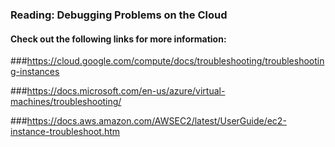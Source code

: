 ### Reading: Debugging Problems on the Cloud

#### Check out the following links for more information:


###https://cloud.google.com/compute/docs/troubleshooting/troubleshooting-instances

###https://docs.microsoft.com/en-us/azure/virtual-machines/troubleshooting/

###https://docs.aws.amazon.com/AWSEC2/latest/UserGuide/ec2-instance-troubleshoot.htm
